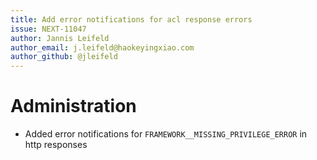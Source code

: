 ```yaml
---
title: Add error notifications for acl response errors
issue: NEXT-11047
author: Jannis Leifeld
author_email: j.leifeld@haokeyingxiao.com 
author_github: @jleifeld
---
```

# Administration
* Added error notifications for `FRAMEWORK__MISSING_PRIVILEGE_ERROR` in http responses
